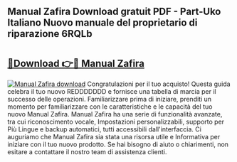 ## Manual Zafira Download gratuit PDF - Part-Uko Italiano Nuovo manuale del proprietario di riparazione 6RQLb

# <h2><a href="http://df9244.blite.top/?on=Manual+Zafira">🔗Download 👉🔴 Manual Zafira</a></h2>

[![Manual Zafira download](https://i.imgur.com/lujVjoI.png)](http://df9244.blite.top/?on=Manual+Zafira)
Congratulazioni per il tuo acquisto! Questa guida celebra il tuo nuovo REDDDDDDD e fornisce una tabella di marcia per il successo delle operazioni. Familiarizzare prima di iniziare, prenditi un momento per familiarizzare con le caratteristiche e le capacità del tuo nuovo Manual Zafira. Manual Zafira ha una serie di funzionalità avanzate, tra cui riconoscimento vocale, Impostazioni personalizzabili, supporto per Più Lingue e backup automatici, tutti accessibili dall'interfaccia. Ci auguriamo che Manual Zafira sia stata una risorsa utile e Informativa per iniziare con il tuo nuovo prodotto. Se hai bisogno di aiuto o chiarimenti, non esitare a contattare il nostro team di assistenza clienti.
